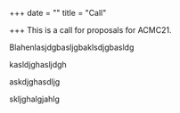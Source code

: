 +++
date = ""
title = "Call"

+++
This is a call for proposals for ACMC21.

Blahenlasjdgbasljgbaklsdjgbasldg

kasldjghasljdgh

askdjghasdljg

skljghalgjahlg